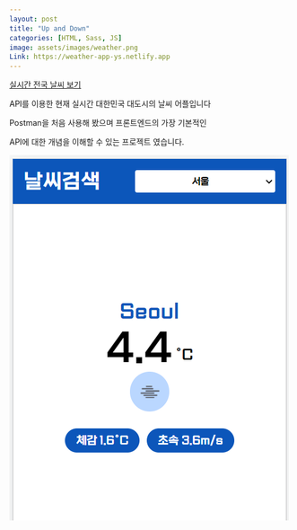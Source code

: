 ```yaml
---
layout: post
title: "Up and Down"
categories: [HTML, Sass, JS]
image: assets/images/weather.png
Link: https://weather-app-ys.netlify.app
---
```



<a class="btn btn-purple mt-1" href="https://weather-app-ys.netlify.app" target="_blank">실시간 전국 날씨 보기</a>


<p class="text-dark text-left mt-3">API를 이용한 현재 실시간 대한민국 대도시의 날씨 어플입니다</p>
<p class="text-dark text-left"> Postman을 처음 사용해 봤으며 프론트엔드의 가장 기본적인 </p>
<p class="text-dark text-left">API에 대한 개념을 이해할 수 있는 프로젝트 였습니다.</p>


<div class="row justify-content-center pt-5">
  <div class="col-6 pt-4">
      <img src="/assets/images/weather.png">
    </div>
   
</div>
  
 
</div>
